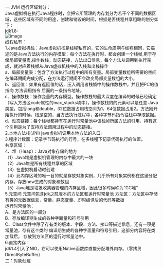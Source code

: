 一:JVM 运行区域划分：  
Java虚拟机在执行Java程序时，会把它所管理的内存划分为若干个不同的数据区域，这些区域有不同的用途，创建和销毁的时间，根据是否线程共享粗略的划分如下：  
jdk1.8:  
 ![image](https://github.com/liutengyuan1803/lean_repo/blob/master/images/2.jpg)  
线程私有：    
1.Java虚拟机栈：Java虚拟机栈是线程私有的，它的生命周期与线程相同，它描述的是Java方法执行的内存模型：每个方法在执行时，都会创建一个栈帧,用于存储局部变量表,操作数栈，动态链接，方法出口信息，每个方法从调用到执行完成，就对应着栈帧从Java虚拟机栈中的入栈和出栈操作  
  a、局部变量表：包含了方法执行过程中的所有变量。局部变量数组所需要的空间在编译期间完成分配，在方法运行期间不会改变局部变量数组的大小。  
  b、返回值：如果有返回值的话，压入调用者栈帧中的操作数栈中，并且把PC的值指向 方法调用指令 后面的一条指令地址。  
  c、操作数栈：操作变量的内存模型。操作数栈的最大深度在编译的时候已经确定（写入方法区code属性的max_stacks项中）。操作数栈的的元素可以是任意    Java类型，包括long和double，32位数据占用栈空间为1，64位数据占用2。方法刚开始执行的时候，栈是空的，当方法执行过程中，各种字节码指令往栈中存取数据。  
  d、动态链接：每个栈帧都持有在运行时常量池中该栈帧所属方法的引用，持有这个引用是为了支持方法调用过程中的动态链接。  
  2.本地方法栈(JNI) java虚拟机调用本地方法的入口。  
  3.程序计数器：记录字节码执行的行号，在多线程下记录代码执行的位置。  
共享区域：  
  4、堆（Heap）：Java对象存储的地方  
 （1）Java堆是虚拟机管理的内存中最大的一块  
 （2）Java堆是所有线程共享的区域  
 （3）在虚拟机启动时创建  
 （4）此内存区域的唯一目的就是存放对象实例，几乎所有对象实例都在这里分配内存。存放new生成的对象和数组  
 （5）Java堆是垃圾收集器管理的内存区域，因此很多时候称为“GC堆”   
  5.元空间 元空间包含jdk之前版本的方法区和运行时常量池
    方法区：方法区中存储有类的元数据信息，常量、静态变量、即时编译后的代码等数据  
    运行时常量池：  
    A、是方法区的一部分  
    B、存放编译期生成的各种字面量和符号引用  
    C、Class文件中除了存有类的版本、字段、方法、接口等描述信息，还有一项是常量池，存有这个类的 编译期生成的各种字面量和符号引用，这部分内容将在类加载后，
存放到方法区的运行时常量池中。  
  6.直接内存：  
  jdk1.4引入了NIO，它可以使用Native函数库直接分配堆外内存。（零拷贝 DirectByteBuffer）  
二：对象创建

  
  
  
